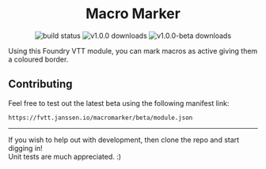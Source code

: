 <h1 align="center">Macro Marker</h1>
<p align="center">
<img src="https://github.com/janssen-io/foundry-macro-marker/workflows/MacroMarker%20CI/badge.svg" alt="build status" /> <img src="https://img.shields.io/github/downloads-pre/janssen-io/foundry-macro-marker/v1.0.0/macro-marker.zip?label=v1.0.0" alt="v1.0.0 downloads" /> <img src="https://img.shields.io/github/downloads-pre/janssen-io/foundry-macro-marker/v1.0.0-beta/macro-marker.zip?label=v1.0.0-beta" alt="v1.0.0-beta downloads" />
</p>

Using this Foundry VTT module, you can mark macros as active giving them a coloured border.

## Contributing
Feel free to test out the latest beta using the following manifest link:
```
https://fvtt.janssen.io/macromarker/beta/module.json
```

___

If you wish to help out with development, then clone the repo and start digging in!  
Unit tests are much appreciated. :)

